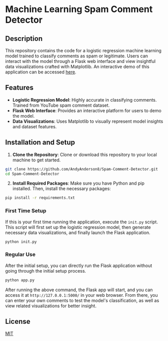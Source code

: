 # Machine Learning Spam Comment Detector

## Description
This repository contains the code for a logistic regression machine learning model trained to classify comments as spam or legitimate. Users can interact with the model through a Flask web interface and view insightful data visualizations crafted with Matplotlib. An interactive demo of this application can be accessed [here](http://techsmash.pythonanywhere.com/).

## Features
- **Logistic Regression Model**: Highly accurate in classifying comments. Trained from YouTube spam comment dataset.
- **Flask Web Interface**: Provides an interactive platform for users to demo the model.
- **Data Visualizations**: Uses Matplotlib to visually represent model insights and dataset features.

## Installation and Setup
1. **Clone the Repository**: Clone or download this repository to your local machine to get started.
   
```bash
git clone https://github.com/AndyAnderson8/Spam-Comment-Detector.git
cd Spam-Comment-Detector
```

2. **Install Required Packages**: Make sure you have Python and pip installed. Then, install the necessary packages:
   
```bash
pip install -r requirements.txt
```

### First Time Setup
If this is your first time running the application, execute the `init.py` script. This script will first set up the logistic regression model, then generate necessary data visualizations, and finally launch the Flask application.

```bash
python init.py
```

### Regular Use
After the initial setup, you can directly run the Flask application without going through the initial setup process.

```bash
python app.py
```

After running the above command, the Flask app will start, and you can access it at `http://127.0.0.1:5000/` in your web browser. From there, you can enter your own comments to test the model's classification, as well as view related visualizations for better insight.

## License
[MIT](https://github.com/AndyAnderson8/Spam-Comment-Detector/blob/main/LICENSE.txt)
